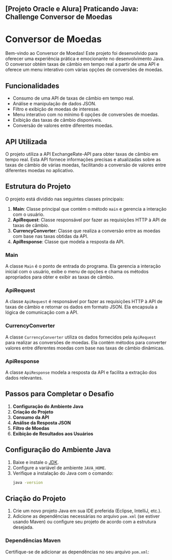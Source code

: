 ## [Projeto Oracle e Alura] Praticando Java: Challenge Conversor de Moedas

# Conversor de Moedas

Bem-vindo ao Conversor de Moedas! Este projeto foi desenvolvido para oferecer uma experiência prática e emocionante no desenvolvimento Java. O conversor obtém taxas de câmbio em tempo real a partir de uma API e oferece um menu interativo com várias opções de conversões de moedas.

## Funcionalidades

- Consumo de uma API de taxas de câmbio em tempo real.
- Análise e manipulação de dados JSON.
- Filtro e exibição de moedas de interesse.
- Menu interativo com no mínimo 6 opções de conversões de moedas.
- Exibição das taxas de câmbio disponíveis.
- Conversão de valores entre diferentes moedas.

## API Utilizada
O projeto utiliza a API ExchangeRate-API para obter taxas de câmbio em tempo real. Esta API fornece informações precisas e atualizadas sobre as taxas de câmbio de várias moedas, facilitando a conversão de valores entre diferentes moedas no aplicativo.

## Estrutura do Projeto

O projeto está dividido nas seguintes classes principais:

1. **Main**: Classe principal que contém o método `main` e gerencia a interação com o usuário.
2. **ApiRequest**: Classe responsável por fazer as requisições HTTP à API de taxas de câmbio.
3. **CurrencyConverter**: Classe que realiza a conversão entre as moedas com base nas taxas obtidas da API.
4. **ApiResponse**: Classe que modela a resposta da API.

### Main

A classe `Main` é o ponto de entrada do programa. Ela gerencia a interação inicial com o usuário, exibe o menu de opções e chama os métodos apropriados para obter e exibir as taxas de câmbio. 

### ApiRequest

A classe `ApiRequest` é responsável por fazer as requisições HTTP à API de taxas de câmbio e retornar os dados em formato JSON. Ela encapsula a lógica de comunicação com a API.

### CurrencyConverter

A classe `CurrencyConverter` utiliza os dados fornecidos pela `ApiRequest` para realizar as conversões de moedas. Ela contém métodos para converter valores entre diferentes moedas com base nas taxas de câmbio dinâmicas.

### ApiResponse

A classe `ApiResponse` modela a resposta da API e facilita a extração dos dados relevantes.

## Passos para Completar o Desafio

1. **Configuração do Ambiente Java**
2. **Criação do Projeto**
3. **Consumo da API**
4. **Análise da Resposta JSON**
5. **Filtro de Moedas**
6. **Exibição de Resultados aos Usuários**

## Configuração do Ambiente Java

1. Baixe e instale o [JDK](https://www.oracle.com/java/technologies/javase-downloads.html).
2. Configure a variável de ambiente `JAVA_HOME`.
3. Verifique a instalação do Java com o comando:
    ```sh
    java -version
    ```

## Criação do Projeto

1. Crie um novo projeto Java em sua IDE preferida (Eclipse, IntelliJ, etc.).
2. Adicione as dependências necessárias no arquivo `pom.xml` (se estiver usando Maven) ou configure seu projeto de acordo com a estrutura desejada.

### Dependências Maven

Certifique-se de adicionar as dependências no seu arquivo `pom.xml`:

